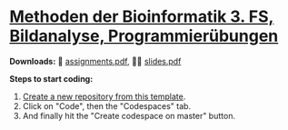 # [Methoden der Bioinformatik 3. FS,<br>Bildanalyse, Programmierübungen]()

**Downloads:**
📝&nbsp;[assignments.pdf](https://github.com/BMCV/mobi-fs3-python-assignments/releases/download/current/assignments.pdf),
🧑‍🏫&nbsp;[slides.pdf](https://github.com/BMCV/mobi-fs3-python-lecture/releases/download/current/slides.pdf)

**Steps to start coding:**
1. [Create a new repository from this template](https://github.com/new?owner=BMCV&template_name=mobi-fs3-python&template_owner=BMCV&owner=&name=mobi-fs3-python).
2. Click on "Code", then the "Codespaces" tab.
3. And finally hit the "Create codespace on master" button.
